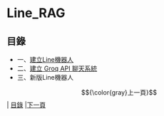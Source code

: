 # Line_RAG
## 目錄
*  一、[建立Line機器人](STEP_1.md)
*  二、[建立 Groq API 聊天系統](STEP_2.md)
*  三、新版Line機器人

$${\color{gray}上一頁}$$| [目錄](README.md) |[下一頁](STEP_1.md)
